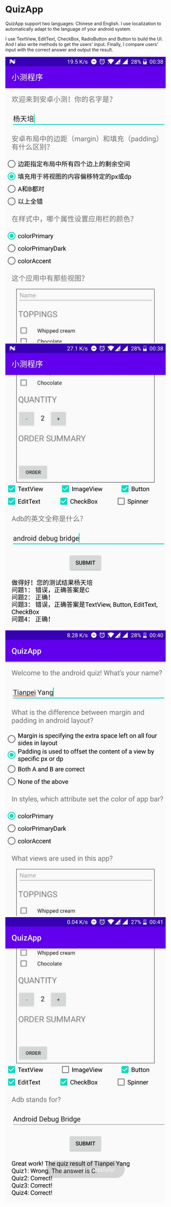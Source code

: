 <h1> QuizApp </h1>
<p> QuizApp support two languages: Chinese and English. I use localization to automatically adapt to the language of your android system.</p>
<p> I use TextView, EditText, CheckBox, RadioButton and Button to build the UI. And I also write methods to get the users' input. Finally, I compare users' input with the correct answer and output the result.
</p> 
<p> 
	<a style="float:left;"><img border=0 src=UI/CN1.jpg></a>
	<a style="float:left;"><img border=0 src=UI/CN2.jpg></a>
</p>
<p> 
	<a style="float:left;"><img border=0 src=UI/EN1.jpg></a>
	<a style="float:left;"><img border=0 src=UI/EN2.jpg></a>
</p>

